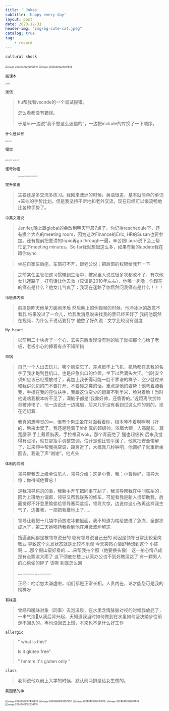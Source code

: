 ```yaml
---
title: ' Jokes'
subtitle: 'happy every day'
layout: post
date: 2023-12-31
header-img: "img/bg-cute-cat.jpeg"
catalog: true
tag: 
    - record
---
```


`cultural shock`

<img src="https://raw.githubusercontent.com/BugProducer2/PicBed/main/img/image-20240426222952510.png" alt="image-20240426222952510" style="zoom:50%;" />

<img src="https://raw.githubusercontent.com/BugProducer2/PicBed/main/img/image-20240426223007646.png" alt="image-20240426223007646" style="zoom:50%;" />

`画课本`

<img src="https://raw.githubusercontent.com/BugProducer2/PicBed/main/img/1040g2h0311hj19ao6a004a5o8aj3egllk1qh5e0!nd_whgt34_webp_wm_1" alt="img" style="zoom:33%;" />

`迷信`

> hu帮我看vscode的一个调试报错。
>
> 怎么看都没有错误。
>
> 于是hu一边说“我不想这么迷信的”，一边把include的库换了一下顺序。

`什么是帅哥`

<img src="https://raw.githubusercontent.com/BugProducer2/PicBed/main/img/IMG_4564.jpeg" alt="IMG_4564" style="zoom:25%;" />

`错觉`

<img src="https://raw.githubusercontent.com/BugProducer2/PicBed/main/img/IMG_4578.jpeg" alt="IMG_4578" style="zoom:25%;" />

<img src="https://raw.githubusercontent.com/BugProducer2/PicBed/main/img/IMG_4577.jpeg" alt="IMG_4577" style="zoom:25%;" />

`怪奇物语`

> <img src="https://raw.githubusercontent.com/BugProducer2/PicBed/main/img/image-20240410191751817.png" alt="image-20240410191751817" style="zoom:33%;" />

`提升英语`

> 主要还是多交流多练习。我刚来澳洲的时候，英语很差，基本就简单的单词+笨拙的手势比划。但是我坚持不断地和老外交流，现在已经可以很流畅地比各种手势了。

`中英文混说`

> Jenifer,晚上跟global的会改到明天早晨7点了。你记得reschedule下，还有换个大点的meeting room，因为这次Finance的Eric, HR的Susan也要参加。还有提前把要讲的topic再go through一遍，辛苦跟Laura说下会上帮忙记下meeting minutes。So far我就想起这么多，如果有新的update我在跟你sync

> 坐在自家车后座，车窗打不开，跟老公说：把后窗的权限给我开一下

> 之前某任主管把这习惯带到生活中，被家里人说过很多次都改不了，有次他女儿迷路了，打电话让他去救（应该是2010年左右），他嘴一秃噜：你现在的痛点是什么？他女儿气疯了：我现在迷路了你居然问我痛点是什么！！！

`冷脸洗内裤`

> 前提是昨天他单方面闹矛盾
> 然后晚上照例视频的时候，他冷冰冰的故意不看我
> 结果没过了一会儿，给我发消息说来找我的票已经买好了
> 我问他既然在视频，为什么不说话要打字
> 他憋了好久说：文字比较没有温度



`My heart`

> 以前用二十块折了一个心，去买东西发现没有别的钱了就把那个心给了老板，老板小心的捧着有点不知所措



`帅锅`

> 自己一个人出去玩儿，哪个航空忘了，差点赶不上飞机，机场都在念我的名字了我才跑到登机口。也是应急出口的位置，坐下以后满头大汗。当时安全须知应该已经播放过了，再加上我长得可能一脸不靠谱的样子，空少就过来和我讲旁边的门不要打开、不要碰之类的话。重点是他的姿势！他弯着腰看我，手撑在我的座位扶手，我跟这位空少的距离不到半米，脸对着脸！当时他说啥我根本听不见了，满脑子都是“我靠好帅，还香香的。”近距离欣赏帅哥被帅惨了，他一边说还一边挑眉，后来几乎没有看到过这么帅的男的，现在还记着.

> 我真的想睡觉的💤，但有个男生坐在对面看着你，根本睡不着啊啊啊（好的，后来太累了，我还是睡着了hhh
> 真的超级帅，浓眉大眼，人高腿长，肩宽腰窄
> 手上戴着腕表，手控福音wok，那个青筋绝了
> 腿也超级长
> 后来我觉得有点冷，就在那抬手调整空调，估计是也比较平缓了，他就把安全带解了，过来伸手帮我挑空调，距离近了，大概就几秒钟吧，他调好了就重新坐回去，我说了声“谢谢”，他点头



`体制内闯祸`

> 领导带我去上级单位见人，领导介绍：这是小曹，我：小曹你好，领导大惊：你得喊他曹总！

> 是我领导尴尬的事，我新手开车把同事车刮了，我领导帮我在中间联系的，因为上班地方偏僻，领导又帮我联系的修车，可能看我是新人很帮助我，后面觉得不好意思偷偷给领导塞两盒烟，领导大惊，边说你这小孩再这样我生气了，边推我，一把把我推地上了……

> 领导让我把十几袋中药放进冰箱里面，我不知道为啥给放进了急冻，全部冻成冰了，第二天她喝药我看到他在用微波炉解冻

> 搜遍全网都是被领导说丑的
> 哪有领导说自己丑的
> 前因是领导日常比较爱岗敬业
> 导致这个头发状态就是比较不乐观
> 今天突然心情舒畅想到这个
> 小陈啊……那个假山蛮好看的……来帮我拍个照（他要换头像）
> 这一拍心情八成是有点瓢泼大雨了
> 这下彻底在楼上认真办公也不到处瞎溜达了
> 有一颗男人的心偷偷的碎了
> 该嘶 到底怎么回
>
> <img src="https://raw.githubusercontent.com/BugProducer2/PicBed/main/img/image-20240410172924508.png" alt="image-20240410172924508" style="zoom: 25%;" />
>
> <img src="https://raw.githubusercontent.com/BugProducer2/PicBed/main/img/image-20240410172948015.png" alt="image-20240410172948015" style="zoom:25%;" />
>
> 正经：哈哈您太谦虚啦，咱们都是正常长相，人贵内在，论才能您可是我的榜样呀

`有味道`

> 曾经和暧昧对象（同事）去泡温泉，在水里含情脉脉对视的时候我放屁了，一串气泡🫧从我后背升起，天知道我当时如何做到在水里如何坚决踏步往前走不回头的。再也没回去上班，本来也不是什么好工作

`allergic`

>  ” what is this? 
>
> Is it gluten free". 
>
> " hmmm it's gluten only "

`class`

> 老师说他以前上大学的时候，默认前两排是给女生做的。



`氛围感的神`

<img src="https://raw.githubusercontent.com/BugProducer2/PicBed/main/img/image-20240409162436429.png" alt="image-20240409162436429" style="zoom: 50%;" />

<img src="https://raw.githubusercontent.com/BugProducer2/PicBed/main/img/image-20240409162507992.png" alt="image-20240409162507992" style="zoom: 50%;" />

<img src="https://raw.githubusercontent.com/BugProducer2/PicBed/main/img/image-20240409162523676.png" alt="image-20240409162523676" style="zoom: 50%;" />

<img src="https://raw.githubusercontent.com/BugProducer2/PicBed/main/img/image-20240409162601438.png" alt="image-20240409162601438" style="zoom:50%;" />

<img src="https://raw.githubusercontent.com/BugProducer2/PicBed/main/img/image-20240409162634919.png" alt="image-20240409162634919" style="zoom:50%;" />
